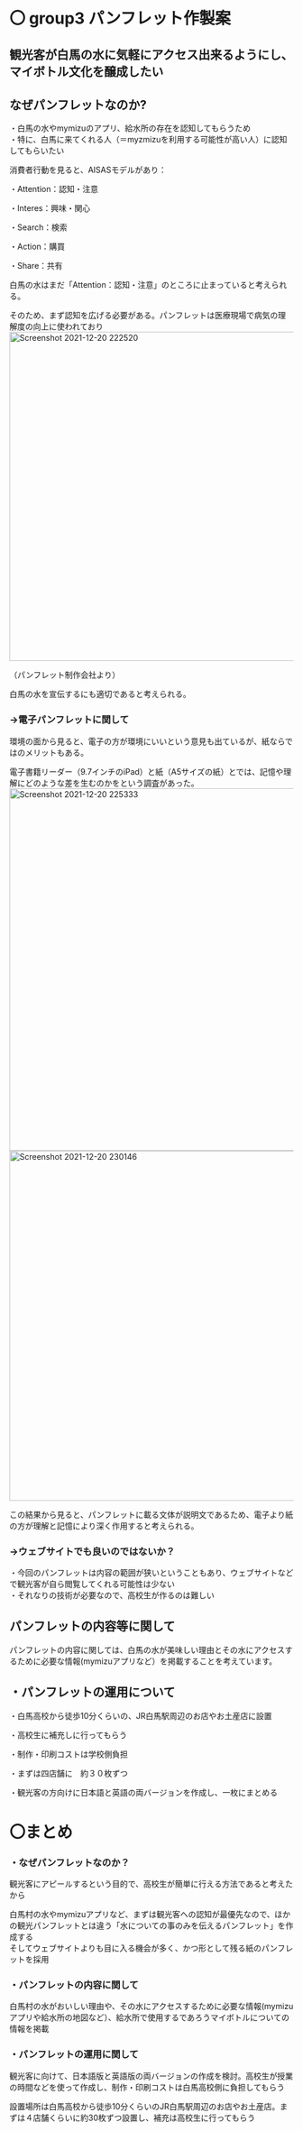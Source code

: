 # 〇 group3 パンフレット作製案


## 観光客が白馬の水に気軽にアクセス出来るようにし、マイボトル文化を醸成したい 
## なぜパンフレットなのか?
・白馬の水やmymizuのアプリ、給水所の存在を認知してもらうため  
・特に、白馬に来てくれる人（＝myzmizuを利用する可能性が高い人）に認知してもらいたい

消費者行動を見ると、AISASモデルがあり：

・Attention：認知・注意

・Interes：興味・関心

・Search：検索

・Action：購買

・Share：共有

白馬の水はまだ「Attention：認知・注意」のところに止まっていると考えられる。

そのため、まず認知を広げる必要がある。パンフレットは医療現場で病気の理解度の向上に使われており
<img width="584" alt="Screenshot 2021-12-20 222520" src="https://user-images.githubusercontent.com/91593050/146774028-920a7748-766d-40be-8db6-5eff57c2897d.png">

（パンフレット制作会社より）

白馬の水を宣伝するにも適切であると考えられる。

### →電子パンフレットに関して
環境の面から見ると、電子の方が環境にいいという意見も出ているが、紙ならではのメリットもある。

電子書籍リーダー（9.7インチのiPad）と紙（A5サイズの紙）とでは、記憶や理解にどのような差を生むのかをという調査があった。
<img width="643" alt="Screenshot 2021-12-20 225333" src="https://user-images.githubusercontent.com/91593050/146778658-750bdb7a-9735-421f-9447-a7234d48e08f.png">
<img width="621" alt="Screenshot 2021-12-20 230146" src="https://user-images.githubusercontent.com/91593050/146779025-15f5d6d1-ef65-461f-be66-f3f97bd17405.png">

この結果から見ると、パンフレットに載る文体が説明文であるため、電子より紙の方が理解と記憶により深く作用すると考えられる。
### →ウェブサイトでも良いのではないか？  
・今回のパンフレットは内容の範囲が狭いということもあり、ウェブサイトなどで観光客が自ら閲覧してくれる可能性は少ない  
・それなりの技術が必要なので、高校生が作るのは難しい


## パンフレットの内容等に関して
パンフレットの内容に関しては、白馬の水が美味しい理由とその水にアクセスするために必要な情報(mymizuアプリなど）を掲載することを考えています。
## ・パンフレットの運用について
・白馬高校から徒歩10分くらいの、JR白馬駅周辺のお店やお土産店に設置

・高校生に補充しに行ってもらう

・制作・印刷コストは学校側負担

・まずは四店舗に　約３０枚ずつ

・観光客の方向けに日本語と英語の両バージョンを作成し、一枚にまとめる


# 〇まとめ  
### ・なぜパンフレットなのか？  
  
観光客にアピールするという目的で、高校生が簡単に行える方法であると考えたから  
  
白馬村の水やmymizuアプリなど、まずは観光客への認知が最優先なので、ほかの観光パンフレットとは違う「水についての事のみを伝えるパンフレット」を作成する  
そしてウェブサイトよりも目に入る機会が多く、かつ形として残る紙のパンフレットを採用  
  

### ・パンフレットの内容に関して  
  
白馬村の水がおいしい理由や、その水にアクセスするために必要な情報(mymizuアプリや給水所の地図など）、給水所で使用するであろうマイボトルについての情報を掲載  
  

### ・パンフレットの運用に関して  
  
観光客に向けて、日本語版と英語版の両バージョンの作成を検討。高校生が授業の時間などを使って作成し、制作・印刷コストは白馬高校側に負担してもらう  
  
設置場所は白馬高校から徒歩10分くらいのJR白馬駅周辺のお店やお土産店。まずは４店舗くらいに約30枚ずつ設置し、補充は高校生に行ってもらう  


